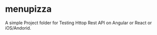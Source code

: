 # menupizza

A simple Project folder for Testing Httop Rest API on Angular or React or iOS/Andorid.
